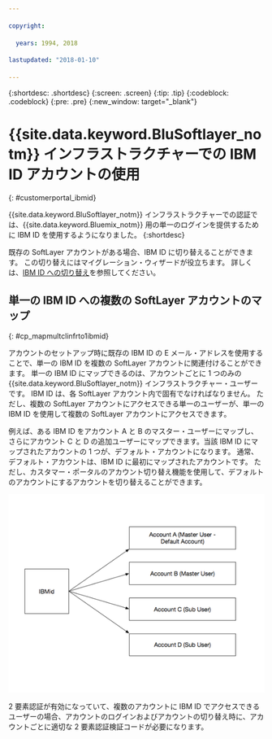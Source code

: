 ```yaml
---

copyright:

  years: 1994, 2018

lastupdated: "2018-01-10"

---
```


{:shortdesc: .shortdesc}
{:screen: .screen}
{:tip: .tip}
{:codeblock: .codeblock}
{:pre: .pre}
{:new_window: target="_blank"}

# {{site.data.keyword.BluSoftlayer_notm}} インフラストラクチャーでの IBM ID アカウントの使用
{: #customerportal_ibmid}

{{site.data.keyword.BluSoftlayer_notm}} インフラストラクチャーでの認証では、{{site.data.keyword.Bluemix_notm}} 用の単一のログインを提供するために IBM ID を使用するようになりました。
{:shortdesc}

既存の SoftLayer アカウントがある場合、IBM ID に切り替えることができます。 この切り替えにはマイグレーション・ウィザードが役立ちます。 詳しくは、[IBM ID への切り替え](/docs/account/softlayerlink.html#switching-to-ibmid)を参照してください。

## 単一の IBM ID への複数の SoftLayer アカウントのマップ
{: #cp_mapmultclinfrto1ibmid}

アカウントのセットアップ時に既存の IBM ID の E メール・アドレスを使用することで、単一の IBM ID を複数の SoftLayer アカウントに関連付けることができます。 単一の IBM ID にマップできるのは、アカウントごとに 1 つのみの {{site.data.keyword.BluSoftlayer_notm}} インフラストラクチャー・ユーザーです。 IBM ID は、各 SoftLayer アカウント内で固有でなければなりません。 ただし、複数の SoftLayer アカウントにアクセスできる単一のユーザーが、単一の IBM ID を使用して複数の SoftLayer アカウントにアクセスできます。

例えば、ある IBM ID をアカウント A と B のマスター・ユーザーにマップし、さらにアカウント C と D の追加ユーザーにマップできます。当該 IBM ID にマップされたアカウントの 1 つが、デフォルト・アカウントになります。 通常、デフォルト・アカウントは、IBM ID に最初にマップされたアカウントです。 ただし、カスタマー・ポータルのアカウント切り替え機能を使用して、デフォルトのアカウントにするアカウントを切り替えることができます。

![1 つの IBM ID への複数の SoftLayer アカウント](images/ibmid-image.png)

2 要素認証が有効になっていて、複数のアカウントに IBM ID でアクセスできるユーザーの場合、アカウントのログインおよびアカウントの切り替え時に、アカウントごとに適切な 2 要素認証検証コードが必要になります。
